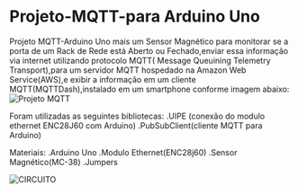 # Projeto-MQTT-para Arduino Uno

Projeto MQTT-Arduino Uno mais um Sensor Magnético para monitorar se a porta de um Rack de Rede está Aberto ou Fechado,enviar essa informação via internet utilizando protocolo MQTT( Message Queuining Telemetry Transport),para um servidor MQTT hospedado na Amazon Web Service(AWS),e exibir a informação em um cliente MQTT(MQTTDash),instalado em um smartphone conforme imagem abaixo:
![Projeto MQTT](https://i.imgur.com/8AzTkk6.png)


Foram utilizadas as seguintes bibliotecas:
.UIPE (conexão do modulo ethernet ENC28J60 com Arduino)
.PubSubClient(cliente MQTT para Arduino)

Materiais:
.Arduino Uno
.Modulo Ethernet(ENC28j60)
.Sensor Magnético(MC-38)
.Jumpers

![CIRCUITO](https://i.imgur.com/U5lKK2E.png?1)















